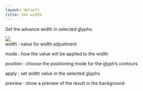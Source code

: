 ```yaml
---
layout: default
title: Set width
---
```


Set the advance width in selected glyphs.

<div class='container'>

<div class='screenshot'>
  <img src='/images/glyphs/widthSet.png' />
</div>

<div class='captions' markdown='1'>
width
: value for width adjustment

mode
: how the value will be applied to the width

position
: choose the positioning mode for the glyph’s contours

apply
: set width value in the selected glyphs

preview
: show a preview of the result in the background
</div>

</div>
